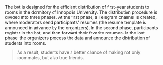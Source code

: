 The bot is designed for the efficient distribution of first-year students to
rooms in the dormitory of Innopolis University. The distribution procedure is
divided into three phases. At the first phase, a Telegram channel is created,
where moderators send participants' resumes (the resume template is announced in
advance by the organizers). In the second phase, participants register in the
bot, and then forward their favorite resumes. In the last phase, the organizers
process the data and announce the distribution of students into rooms.

> As a result, students have a better chance of making not only roommates, but
> also true friends.

